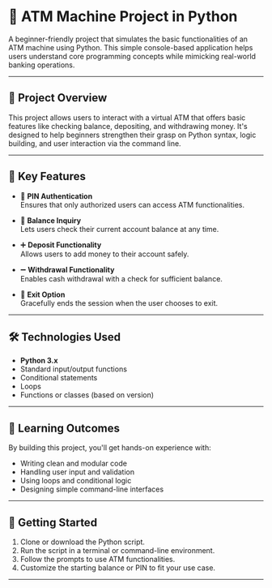 # 🏧 ATM Machine Project in Python

A beginner-friendly project that simulates the basic functionalities of an ATM machine using Python. This simple console-based application helps users understand core programming concepts while mimicking real-world banking operations.

---

## 📌 Project Overview

This project allows users to interact with a virtual ATM that offers basic features like checking balance, depositing, and withdrawing money. It's designed to help beginners strengthen their grasp on Python syntax, logic building, and user interaction via the command line.

---

## 🚀 Key Features

- 🔐 **PIN Authentication**  
  Ensures that only authorized users can access ATM functionalities.

- 💼 **Balance Inquiry**  
  Lets users check their current account balance at any time.

- ➕ **Deposit Functionality**  
  Allows users to add money to their account safely.

- ➖ **Withdrawal Functionality**  
  Enables cash withdrawal with a check for sufficient balance.

- 👋 **Exit Option**  
  Gracefully ends the session when the user chooses to exit.

---

## 🛠️ Technologies Used

- **Python 3.x**
- Standard input/output functions
- Conditional statements
- Loops
- Functions or classes (based on version)

---

## 🎯 Learning Outcomes

By building this project, you'll get hands-on experience with:

- Writing clean and modular code
- Handling user input and validation
- Using loops and conditional logic
- Designing simple command-line interfaces

---

## 📝 Getting Started

1. Clone or download the Python script.
2. Run the script in a terminal or command-line environment.
3. Follow the prompts to use ATM functionalities.
4. Customize the starting balance or PIN to fit your use case.

---